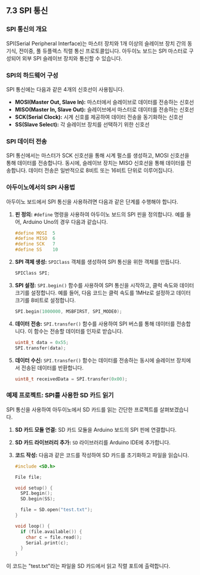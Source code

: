## 7.3 SPI 통신

### SPI 통신의 개요

SPI(Serial Peripheral Interface)는 마스터 장치와 1개 이상의 슬레이브 장치 간의 동기식, 전이중, 풀 듀플렉스 직렬 통신 프로토콜입니다. 아두이노 보드는 SPI 마스터로 구성되어 외부 SPI 슬레이브 장치와 통신할 수 있습니다.

### SPI의 하드웨어 구성

SPI 통신에는 다음과 같은 4개의 신호선이 사용됩니다.

- **MOSI(Master Out, Slave In):** 마스터에서 슬레이브로 데이터를 전송하는 신호선
- **MISO(Master In, Slave Out):** 슬레이브에서 마스터로 데이터를 전송하는 신호선
- **SCK(Serial Clock):** 시계 신호를 제공하여 데이터 전송을 동기화하는 신호선
- **SS(Slave Select):** 각 슬레이브 장치를 선택하기 위한 신호선

### SPI 데이터 전송

SPI 통신에서는 마스터가 SCK 신호선을 통해 시계 펄스를 생성하고, MOSI 신호선을 통해 데이터를 전송합니다. 동시에, 슬레이브 장치는 MISO 신호선을 통해 데이터를 전송합니다. 데이터 전송은 일반적으로 8비트 또는 16비트 단위로 이루어집니다.

### 아두이노에서의 SPI 사용법

아두이노 보드에서 SPI 통신을 사용하려면 다음과 같은 단계를 수행해야 합니다.

1. **핀 정의:** `#define` 명령을 사용하여 아두이노 보드의 SPI 핀을 정의합니다. 예를 들어, Arduino Uno의 경우 다음과 같습니다.

   ```cpp
   #define MOSI  5
   #define MISO  6
   #define SCK   7
   #define SS    10
   ```

2. **SPI 객체 생성:** `SPIClass` 객체를 생성하여 SPI 통신을 위한 객체를 만듭니다.

   ```cpp
   SPIClass SPI;
   ```

3. **SPI 설정:** `SPI.begin()` 함수를 사용하여 SPI 통신을 시작하고, 클럭 속도와 데이터 크기를 설정합니다. 예를 들어, 다음 코드는 클럭 속도를 1MHz로 설정하고 데이터 크기를 8비트로 설정합니다.

   ```cpp
   SPI.begin(1000000, MSBFIRST, SPI_MODE0);
   ```

4. **데이터 전송:** `SPI.transfer()` 함수를 사용하여 SPI 버스를 통해 데이터를 전송합니다. 이 함수는 전송할 데이터를 인자로 받습니다.

   ```cpp
   uint8_t data = 0x55;
   SPI.transfer(data);
   ```

5. **데이터 수신:** `SPI.transfer()` 함수는 데이터를 전송하는 동시에 슬레이브 장치에서 전송된 데이터를 반환합니다.

   ```cpp
   uint8_t receivedData = SPI.transfer(0x00);
   ```

### 예제 프로젝트: SPI를 사용한 SD 카드 읽기

SPI 통신을 사용하여 아두이노에서 SD 카드를 읽는 간단한 프로젝트를 살펴보겠습니다.

1. **SD 카드 모듈 연결:** SD 카드 모듈을 Arduino 보드의 SPI 핀에 연결합니다.
2. **SD 카드 라이브러리 추가:** `SD` 라이브러리를 Arduino IDE에 추가합니다.
3. **코드 작성:** 다음과 같은 코드를 작성하여 SD 카드를 초기화하고 파일을 읽습니다.

   ```cpp
   #include <SD.h>

   File file;

   void setup() {
     SPI.begin();
     SD.begin(SS);

     file = SD.open("test.txt");
   }

   void loop() {
     if (file.available()) {
       char c = file.read();
       Serial.print(c);
     }
   }
   ```

이 코드는 "test.txt"라는 파일을 SD 카드에서 읽고 직렬 포트에 출력합니다.